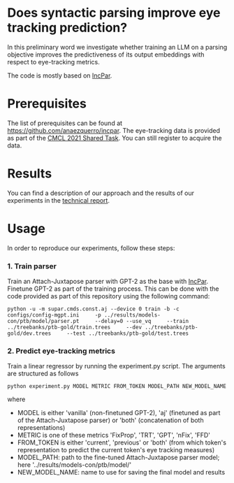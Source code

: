 # Does syntactic parsing improve eye tracking prediction?

In this preliminary word we investigate whether training an LLM on a parsing objective improves the predictiveness of its output embeddings with respect to eye-tracking metrics.

The code is mostly based on [IncPar](https://github.com/anaezquerro/incpar).

# Prerequisites

The list of prerequisites can be found at https://github.com/anaezquerro/incpar. The eye-tracking data is provided as part of the [CMCL 2021 Shared Task](https://competitions.codalab.org/competitions/28176). You can still register to acquire the data.

# Results

You can find a description of our approach and the results of our experiments in the [technical report](Technical_Report.pdf).

# Usage

In order to reproduce our experiments, follow these steps:

### 1. Train parser
Train an Attach-Juxtapose parser with GPT-2 as the base with [IncPar](https://github.com/anaezquerro/incpar). Finetune GPT-2 as part of the training process. This can be done with the code provided as part of this repository using the following command:

```
python -u -m supar.cmds.const.aj --device 0 train -b -c configs/config-mgpt.ini     -p ../results/models-con/ptb/model/parser.pt     --delay=0 --use_vq     --train ../treebanks/ptb-gold/train.trees     --dev ../treebanks/ptb-gold/dev.trees     --test ../treebanks/ptb-gold/test.trees
```

### 2. Predict eye-tracking metrics
Train a linear regressor by running the experiment.py script. The arguments are structured as follows

```
python experiment.py MODEL METRIC FROM_TOKEN MODEL_PATH NEW_MODEL_NAME
```

where 
- MODEL is either 'vanilla' (non-finetuned GPT-2), 'aj' (finetuned as part of the Attach-Juxtapose parser) or 'both' (concatenation of both representations)
- METRIC is one of these metrics 'FixProp', 'TRT', 'GPT', 'nFix', 'FFD'
- FROM_TOKEN is either 'current', 'previous' or 'both' (from which token's representation to predict the current token's eye tracking measures)
- MODEL_PATH: path to the fine-tuned Attach-Juxtapose parser model; here '../results/models-con/ptb/model/'
- NEW_MODEL_NAME: name to use for saving the final model and results
